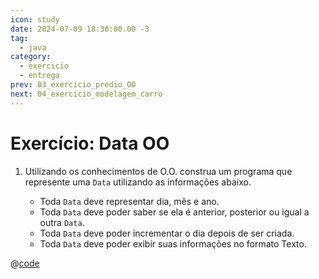 ```yaml
---
icon: study
date: 2024-07-09 18:30:00.00 -3
tag:
  - java
category:
  - exercicio
  - entrega
prev: 03_exercicio_predio_OO
next: 04_exercicio_modelagem_carro
---
```


# Exercício: Data OO


1. Utilizando os conhecimentos de O.O. construa um programa que represente uma `Data` utilizando as informações abaixo. 
    
    - Toda `Data` deve representar dia, mês e ano.
    - Toda `Data` deve poder saber se ela é anterior, posterior ou igual a outra `Data`.
    - Toda `Data` deve poder incrementar o dia depois de ser criada.
    - Toda `Data` deve poder exibir suas informações no formato Texto.
    
@[code](../code/exercicioDataOO/App.java)
